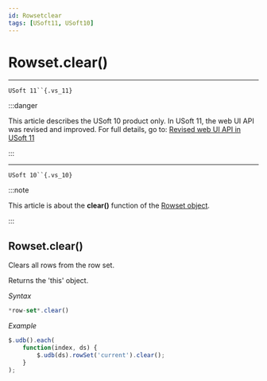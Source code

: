 ```yaml
---
id: Rowsetclear
tags: [USoft11, USoft10]
---
```

# Rowset.clear()



----

`USoft 11``{.vs_11}`


:::danger

This article describes the USoft 10 product only.
In USoft 11, the web UI API was revised and improved. For full details, go to:
[Revised web UI API in USoft 11](/docs/Web_and_app_UIs/UDB_udb/Revised_web_UI_API_in_USoft_11.md)

:::

----

`USoft 10``{.vs_10}`


:::note

This article is about the **clear()** function of the [Rowset object](/docs/Web_and_app_UIs/UDB_Rowset).

:::

## **Rowset.clear()**

Clears all rows from the row set.

Returns the 'this' object.

*Syntax*

```js
*row-set*.clear()

```

*Example*

```js
$.udb().each(
    function(index, ds) {
        $.udb(ds).rowSet('current').clear();
    }
);

```

 